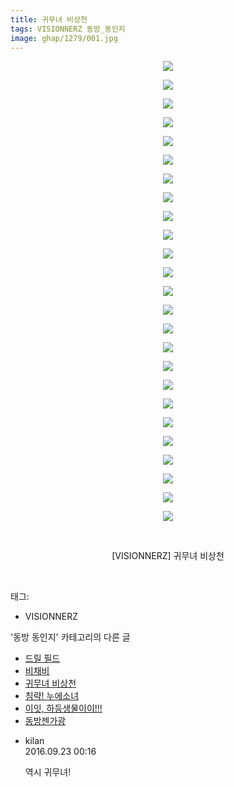 ```yaml
---
title: 귀무녀 비상천
tags: VISIONNERZ 동방_동인지
image: ghap/1279/001.jpg
---
```

<div class="article">
<p style="text-align: center; clear: none; float: none;"><img src="{{ site.nasurl }}/ghap/1279/001.jpg"/></p>
<p style="text-align: center; clear: none; float: none;"><img src="{{ site.nasurl }}/ghap/1279/002.jpg"/></p>
<p style="text-align: center; clear: none; float: none;"><img src="{{ site.nasurl }}/ghap/1279/003.jpg"/></p>
<p style="text-align: center; clear: none; float: none;"><img src="{{ site.nasurl }}/ghap/1279/004.jpg"/></p>
<p style="text-align: center; clear: none; float: none;"><img src="{{ site.nasurl }}/ghap/1279/005.jpg"/></p>
<p style="text-align: center; clear: none; float: none;"><img src="{{ site.nasurl }}/ghap/1279/006.jpg"/></p>
<p style="text-align: center; clear: none; float: none;"><img src="{{ site.nasurl }}/ghap/1279/007.jpg"/></p>
<p style="text-align: center; clear: none; float: none;"><img src="{{ site.nasurl }}/ghap/1279/008.jpg"/></p>
<p style="text-align: center; clear: none; float: none;"><img src="{{ site.nasurl }}/ghap/1279/009.jpg"/></p>
<p style="text-align: center; clear: none; float: none;"><img src="{{ site.nasurl }}/ghap/1279/010.jpg"/></p>
<p style="text-align: center; clear: none; float: none;"><img src="{{ site.nasurl }}/ghap/1279/011.jpg"/></p>
<p style="text-align: center; clear: none; float: none;"><img src="{{ site.nasurl }}/ghap/1279/012.jpg"/></p>
<p style="text-align: center; clear: none; float: none;"><img src="{{ site.nasurl }}/ghap/1279/013.jpg"/></p>
<p style="text-align: center; clear: none; float: none;"><img src="{{ site.nasurl }}/ghap/1279/014.jpg"/></p>
<p style="text-align: center; clear: none; float: none;"><img src="{{ site.nasurl }}/ghap/1279/015.jpg"/></p>
<p style="text-align: center; clear: none; float: none;"><img src="{{ site.nasurl }}/ghap/1279/016.jpg"/></p>
<p style="text-align: center; clear: none; float: none;"><img src="{{ site.nasurl }}/ghap/1279/017.jpg"/></p>
<p style="text-align: center; clear: none; float: none;"><img src="{{ site.nasurl }}/ghap/1279/018.jpg"/></p>
<p style="text-align: center; clear: none; float: none;"><img src="{{ site.nasurl }}/ghap/1279/019.jpg"/></p>
<p style="text-align: center; clear: none; float: none;"><img src="{{ site.nasurl }}/ghap/1279/020.jpg"/></p>
<p style="text-align: center; clear: none; float: none;"><img src="{{ site.nasurl }}/ghap/1279/021.jpg"/></p>
<p style="text-align: center; clear: none; float: none;"><img src="{{ site.nasurl }}/ghap/1279/022.jpg"/></p>
<p style="text-align: center; clear: none; float: none;"><img src="{{ site.nasurl }}/ghap/1279/023.jpg"/></p>
<p style="text-align: center; clear: none; float: none;"><img src="{{ site.nasurl }}/ghap/1279/024.jpg"/></p>
<p style="text-align: center; clear: none; float: none;"><img src="{{ site.nasurl }}/ghap/1279/025.jpg"/></p>
<p style="text-align: center; clear: none; float: none;"><br/></p>
<p style="text-align: center; clear: none; float: none;">[VISIONNERZ] 귀무녀 비상천</p>
<p><br/></p>
</div><div class="tagTrail">
<p>태그: </p>
<ul>
<li>VISIONNERZ</li>
</ul>
</div><div class="another">
<p>'동방 동인지' 카테고리의 다른 글</p>
<ul>
<li><a href="/2016-08-01-ghap_1281">드릴 필드</a></li>
<li><a href="/2016-07-31-ghap_1280">비채비</a></li>
<li><a href="/2016-07-31-ghap_1279">귀무녀 비상천</a></li>
<li><a href="/2016-07-31-ghap_1277">침략! 누에소녀</a></li>
<li><a href="/2016-07-31-ghap_1276">이잇, 하등생물이이!!!</a></li>
<li><a href="/2016-07-31-ghap_1275">동방젠가광</a></li>
</ul>
</div><div class="cb_module cb_fluid">
<div class="cb_wrt cb_profile">
<div class="comment">
<ul>
<li class="cb_thumb_off" id="comment14811601">
<div class="cb_comment_area">
<div class="cb_info_area">
<div class="cb_section">
<span class="cb_nick_name">kilan</span>
</div>
<div class="cb_section">
<span class="cb_date">2016.09.23 00:16 </span>
</div>
</div>
<div class="cb_dsc_comment">
<p class="cb_dsc">
											역시 귀무녀!
										</p>
</div>
</div></li>
</ul>
</div>
</div><!-- commentList close -->
</div>
